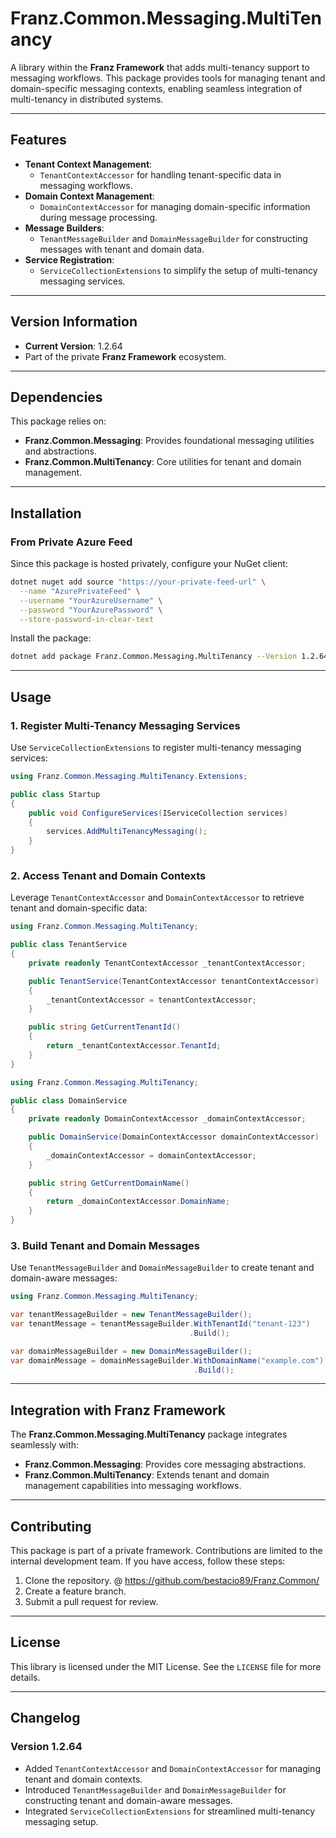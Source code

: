 ﻿# **Franz.Common.Messaging.MultiTenancy**

A library within the **Franz Framework** that adds multi-tenancy support to messaging workflows. This package provides tools for managing tenant and domain-specific messaging contexts, enabling seamless integration of multi-tenancy in distributed systems.

---

## **Features**

- **Tenant Context Management**:
  - `TenantContextAccessor` for handling tenant-specific data in messaging workflows.
- **Domain Context Management**:
  - `DomainContextAccessor` for managing domain-specific information during message processing.
- **Message Builders**:
  - `TenantMessageBuilder` and `DomainMessageBuilder` for constructing messages with tenant and domain data.
- **Service Registration**:
  - `ServiceCollectionExtensions` to simplify the setup of multi-tenancy messaging services.

---

## **Version Information**

- **Current Version**: 1.2.64
- Part of the private **Franz Framework** ecosystem.

---

## **Dependencies**

This package relies on:
- **Franz.Common.Messaging**: Provides foundational messaging utilities and abstractions.
- **Franz.Common.MultiTenancy**: Core utilities for tenant and domain management.

---

## **Installation**

### **From Private Azure Feed**
Since this package is hosted privately, configure your NuGet client:

```bash
dotnet nuget add source "https://your-private-feed-url" \
  --name "AzurePrivateFeed" \
  --username "YourAzureUsername" \
  --password "YourAzurePassword" \
  --store-password-in-clear-text
```

Install the package:

```bash
dotnet add package Franz.Common.Messaging.MultiTenancy --Version 1.2.64
```

---

## **Usage**

### **1. Register Multi-Tenancy Messaging Services**

Use `ServiceCollectionExtensions` to register multi-tenancy messaging services:

```csharp
using Franz.Common.Messaging.MultiTenancy.Extensions;

public class Startup
{
    public void ConfigureServices(IServiceCollection services)
    {
        services.AddMultiTenancyMessaging();
    }
}
```

### **2. Access Tenant and Domain Contexts**

Leverage `TenantContextAccessor` and `DomainContextAccessor` to retrieve tenant and domain-specific data:

```csharp
using Franz.Common.Messaging.MultiTenancy;

public class TenantService
{
    private readonly TenantContextAccessor _tenantContextAccessor;

    public TenantService(TenantContextAccessor tenantContextAccessor)
    {
        _tenantContextAccessor = tenantContextAccessor;
    }

    public string GetCurrentTenantId()
    {
        return _tenantContextAccessor.TenantId;
    }
}
```

```csharp
using Franz.Common.Messaging.MultiTenancy;

public class DomainService
{
    private readonly DomainContextAccessor _domainContextAccessor;

    public DomainService(DomainContextAccessor domainContextAccessor)
    {
        _domainContextAccessor = domainContextAccessor;
    }

    public string GetCurrentDomainName()
    {
        return _domainContextAccessor.DomainName;
    }
}
```

### **3. Build Tenant and Domain Messages**

Use `TenantMessageBuilder` and `DomainMessageBuilder` to create tenant and domain-aware messages:

```csharp
using Franz.Common.Messaging.MultiTenancy;

var tenantMessageBuilder = new TenantMessageBuilder();
var tenantMessage = tenantMessageBuilder.WithTenantId("tenant-123")
                                        .Build();

var domainMessageBuilder = new DomainMessageBuilder();
var domainMessage = domainMessageBuilder.WithDomainName("example.com")
                                         .Build();
```

---

## **Integration with Franz Framework**

The **Franz.Common.Messaging.MultiTenancy** package integrates seamlessly with:
- **Franz.Common.Messaging**: Provides core messaging abstractions.
- **Franz.Common.MultiTenancy**: Extends tenant and domain management capabilities into messaging workflows.

---

## **Contributing**

This package is part of a private framework. Contributions are limited to the internal development team. If you have access, follow these steps:
1. Clone the repository. @ https://github.com/bestacio89/Franz.Common/
2. Create a feature branch.
3. Submit a pull request for review.

---

## **License**

This library is licensed under the MIT License. See the `LICENSE` file for more details.

---

## **Changelog**

### Version 1.2.64
- Added `TenantContextAccessor` and `DomainContextAccessor` for managing tenant and domain contexts.
- Introduced `TenantMessageBuilder` and `DomainMessageBuilder` for constructing tenant and domain-aware messages.
- Integrated `ServiceCollectionExtensions` for streamlined multi-tenancy messaging setup.

